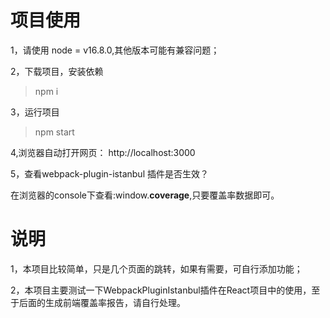 # 项目使用
1，请使用 node = v16.8.0,其他版本可能有兼容问题；

2，下载项目，安装依赖

> npm i 

3，运行项目

> npm start

4,浏览器自动打开网页：
http://localhost:3000

5，查看webpack-plugin-istanbul 插件是否生效？

在浏览器的console下查看:window.__coverage__,只要覆盖率数据即可。

# 说明
1，本项目比较简单，只是几个页面的跳转，如果有需要，可自行添加功能；

2，本项目主要测试一下WebpackPluginIstanbul插件在React项目中的使用，至于后面的生成前端覆盖率报告，请自行处理。